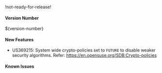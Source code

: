 !not-ready-for-release!

#### Version Number
${version-number}

#### New Features
- US369215: System wide crypto-policies set to `FUTURE` to disable weaker security algorithms. Refer: https://en.opensuse.org/SDB:Crypto-policies

#### Known Issues
